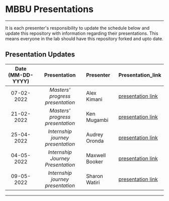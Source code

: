 # MBBU Presentations
---
It is each presenter's responsibility to update the schedule below and update this repository with information regarding their presentations. This means everyone in the lab should have this repository forked and upto date.

Presentation Updates
---

Date (MM-DD-YYYY)| Presentation | Presenter | Presentation_link
:---: | :---: | :--- | :---
07-02-2022|*Masters' progress presentation* | Alex Kimani | [presentation link](https://outlook.office.com/mail/sentitems/id/AAQkAGUzNzdkY2VhLWI0N2YtNDRhZi1hY2U2LTc2NzBiYWFiNWFkYQAQANIRfz16C2NLqkf38mA0Sow%3D)
21-02-2022| *Masters' progress presentation* | Ken Mugambi | [presentation link](https://docs.google.com/presentation/d/1I97TP_5aiwZx5R-V2z7zT0IJu_hterug7QCmIL9iNSE/edit?usp=sharing)
25-04-2022 | *Internship journey presentation* | Audrey Oronda | [presentation link](https://docs.google.com/presentation/d/1opv3kD1E6DrXa1sWeKkYCS-Xa1_-sH5Fl8d9QdUBW5o/edit?usp=sharing)
04-05-2022 | *Internship Journey Presentation* | Maxwell Booker | [presentation link](https://docs.google.com/presentation/d/1dbOfuaPk24kbdbrfGkn8L7_XsoeNWl5nwwBs3QtFmi4/edit?usp=sharing)
09-05-2022 | *Internship journey presentation* | Sharon Watiri | [presentation link](https://docs.google.com/presentation/d/1xC4I5-j6w-Wk3UnugCo_5opTWFvq22t8vt8s7kXKNj0/edit#slide=id.g127153a6d23_0_383)

---
